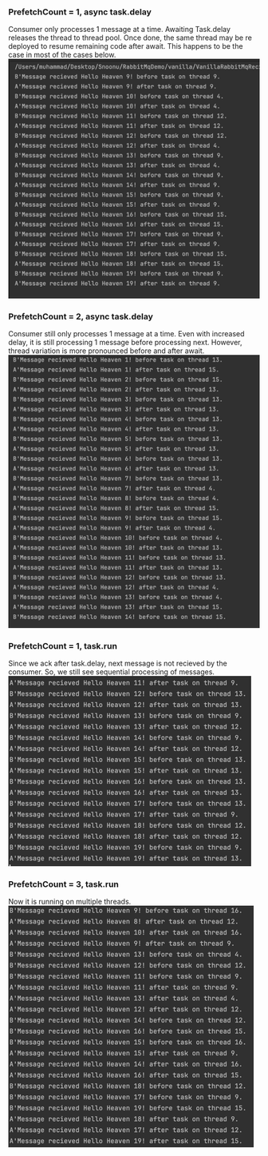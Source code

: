 ### PrefetchCount = 1, async task.delay
Consumer only processes 1 message at a time.
Awaiting Task.delay releases the thread to thread pool.
Once done, the same thread may be re deployed to resume remaining code after await.
This happens to be the case in most of the cases below.
![img.png](img.png)

### PrefetchCount = 2, async task.delay
Consumer still only processes 1 message at a time.
Even with increased delay, it is still processing 1 message before processing next.
However, thread variation is more pronounced before and after await.
![img_1.png](img_1.png)

### PrefetchCount = 1, task.run
Since we ack after task.delay, next message is not recieved by the consumer.
So, we still see sequential processing of messages.
![img_3.png](img_3.png)

### PrefetchCount = 3, task.run
Now it is running on multiple threads.
![img_2.png](img_2.png)